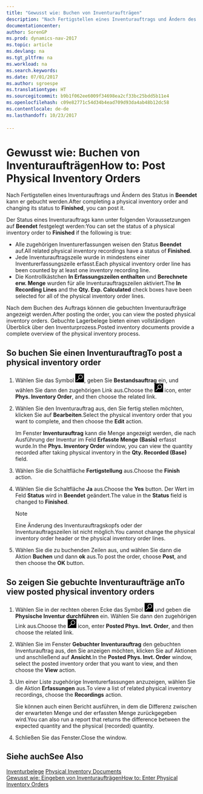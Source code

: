 ```yaml
---
title: "Gewusst wie: Buchen von Inventuraufträgen"
description: "Nach Fertigstellen eines Inventurauftrags und Ändern des Status in **Beendet** kann er gebucht werden."
documentationcenter: 
author: SorenGP
ms.prod: dynamics-nav-2017
ms.topic: article
ms.devlang: na
ms.tgt_pltfrm: na
ms.workload: na
ms.search.keywords: 
ms.date: 07/01/2017
ms.author: sgroespe
ms.translationtype: HT
ms.sourcegitcommit: b9b1f062ee6009f34698ea2cf33bc25bdd5b11e4
ms.openlocfilehash: c09e82771c54d34b4ead709d93da4ab48b12dc58
ms.contentlocale: de-de
ms.lasthandoff: 10/23/2017

---
```

# <a name="how-to-post-physical-inventory-orders"></a><span data-ttu-id="e3d1b-103">Gewusst wie: Buchen von Inventuraufträgen</span><span class="sxs-lookup"><span data-stu-id="e3d1b-103">How to: Post Physical Inventory Orders</span></span>
<span data-ttu-id="e3d1b-104">Nach Fertigstellen eines Inventurauftrags und Ändern des Status in **Beendet** kann er gebucht werden.</span><span class="sxs-lookup"><span data-stu-id="e3d1b-104">After completing a physical inventory order and changing its status to **Finished**, you can post it.</span></span>  

<span data-ttu-id="e3d1b-105">Der Status eines Inventurauftrags kann unter folgenden Voraussetzungen auf **Beendet** festgelegt werden:</span><span class="sxs-lookup"><span data-stu-id="e3d1b-105">You can set the status of a physical inventory order to **Finished** if the following is true:</span></span>  

- <span data-ttu-id="e3d1b-106">Alle zugehörigen Inventurerfassungen weisen den Status **Beendet** auf.</span><span class="sxs-lookup"><span data-stu-id="e3d1b-106">All related physical inventory recordings have a status of **Finished**.</span></span>  
- <span data-ttu-id="e3d1b-107">Jede Inventurauftragszeile wurde in mindestens einer Inventurerfassungszeile erfasst.</span><span class="sxs-lookup"><span data-stu-id="e3d1b-107">Each physical inventory order line has been counted by at least one inventory recording line.</span></span>  
- <span data-ttu-id="e3d1b-108">Die Kontrollkästchen **In Erfassungszeilen enthalten** und **Berechnete erw. Menge** wurden für alle Inventurauftragszeilen aktiviert.</span><span class="sxs-lookup"><span data-stu-id="e3d1b-108">The **In Recording Lines** and the **Qty. Exp. Calculated** check boxes have been selected for all of the physical inventory order lines.</span></span>  

<span data-ttu-id="e3d1b-109">Nach dem Buchen des Auftrags können die gebuchten Inventuraufträge angezeigt werden.</span><span class="sxs-lookup"><span data-stu-id="e3d1b-109">After posting the order, you can view the posted physical inventory orders.</span></span> <span data-ttu-id="e3d1b-110">Gebuchte Lagerbelege bieten einen vollständigen Überblick über den Inventurprozess.</span><span class="sxs-lookup"><span data-stu-id="e3d1b-110">Posted inventory documents provide a complete overview of the physical inventory process.</span></span>  

## <a name="to-post-a-physical-inventory-order"></a><span data-ttu-id="e3d1b-111">So buchen Sie einen Inventurauftrag</span><span class="sxs-lookup"><span data-stu-id="e3d1b-111">To post a physical inventory order</span></span>  

1.  <span data-ttu-id="e3d1b-112">Wählen Sie das Symbol ![Nach Seite oder Bericht suchen](../../media/ui-search/search_small.png "Symbol „Nach Seite oder Bericht suchen”"), geben Sie **Bestandsauftrag** ein, und wählen Sie dann den zugehörigen Link aus.</span><span class="sxs-lookup"><span data-stu-id="e3d1b-112">Choose the ![Search for Page or Report](../../media/ui-search/search_small.png "Search for Page or Report icon") icon, enter **Phys. Inventory Order**, and then choose the related link.</span></span>  
2.  <span data-ttu-id="e3d1b-113">Wählen Sie den Inventurauftrag aus, den Sie fertig stellen möchten, klicken Sie auf **Bearbeiten**.</span><span class="sxs-lookup"><span data-stu-id="e3d1b-113">Select the physical inventory order that you want to complete, and then choose the **Edit** action.</span></span>  

    <span data-ttu-id="e3d1b-114">Im Fenster **Inventurauftrag** kann die Menge angezeigt werden, die nach Ausführung der Inventur im Feld **Erfasste Menge (Basis)** erfasst wurde.</span><span class="sxs-lookup"><span data-stu-id="e3d1b-114">In the **Phys. Inventory Order** window, you can view the quantity recorded after taking physical inventory in the **Qty. Recorded (Base)** field.</span></span>  

3.  <span data-ttu-id="e3d1b-115">Wählen Sie die Schaltfläche **Fertigstellung** aus.</span><span class="sxs-lookup"><span data-stu-id="e3d1b-115">Choose the **Finish** action.</span></span>  
4.  <span data-ttu-id="e3d1b-116">Wählen Sie die Schaltfläche **Ja** aus.</span><span class="sxs-lookup"><span data-stu-id="e3d1b-116">Choose the **Yes** button.</span></span> <span data-ttu-id="e3d1b-117">Der Wert im Feld **Status** wird in **Beendet** geändert.</span><span class="sxs-lookup"><span data-stu-id="e3d1b-117">The value in the **Status** field is changed to **Finished**.</span></span>  

    > [!NOTE]  
    >  <span data-ttu-id="e3d1b-118">Eine Änderung des Inventurauftragskopfs oder der Inventurauftragszeilen ist nicht möglich.</span><span class="sxs-lookup"><span data-stu-id="e3d1b-118">You cannot change the physical inventory order header or the physical inventory order lines.</span></span>  

5.  <span data-ttu-id="e3d1b-119">Wählen Sie die zu buchenden Zeilen aus, und wählen Sie dann die Aktion **Buchen** und dann **ok** aus.</span><span class="sxs-lookup"><span data-stu-id="e3d1b-119">To post the order, choose **Post**, and then choose the **OK** button.</span></span>  

## <a name="to-view-posted-physical-inventory-orders"></a><span data-ttu-id="e3d1b-120">So zeigen Sie gebuchte Inventuraufträge an</span><span class="sxs-lookup"><span data-stu-id="e3d1b-120">To view posted physical inventory orders</span></span>  

1.  <span data-ttu-id="e3d1b-121">Wählen Sie in der rechten oberen Ecke das Symbol ![Nach Seite oder Bericht suchen](../../media/ui-search/search_small.png "Nach Seite oder Bericht suchen") und geben die **Physische Inventur durchführen** ein. Wählen Sie dann den zugehörigen Link aus.</span><span class="sxs-lookup"><span data-stu-id="e3d1b-121">Choose the ![Search for Page or Report](../../media/ui-search/search_small.png "Search for Page or Report icon") icon, enter **Posted Phys. Invt. Order**, and then choose the related link.</span></span>  
2.  <span data-ttu-id="e3d1b-122">Wählen Sie im Fenster **Gebuchter Inventurauftrag** den gebuchten Inventurauftrag aus, den Sie anzeigen möchten, klicken Sie auf Aktionen und anschließend auf **Ansicht**.</span><span class="sxs-lookup"><span data-stu-id="e3d1b-122">In the **Posted Phys. Invt. Order** window, select the posted inventory order that you want to view, and then choose the **View** action.</span></span>  
3.  <span data-ttu-id="e3d1b-123">Um einer Liste zugehörige Inventurerfassungen anzuzeigen, wählen Sie die Aktion **Erfassungen** aus.</span><span class="sxs-lookup"><span data-stu-id="e3d1b-123">To view a list of related physical inventory recordings, choose the **Recordings** action.</span></span>  

    <span data-ttu-id="e3d1b-124">Sie können auch einen Bericht ausführen, in dem die Differenz zwischen der erwarteten Menge und der erfassten Menge zurückgegeben wird.</span><span class="sxs-lookup"><span data-stu-id="e3d1b-124">You can also run a report that returns the difference between the expected quantity and the physical (recorded) quantity.</span></span>  

4.  <span data-ttu-id="e3d1b-125">Schließen Sie das Fenster.</span><span class="sxs-lookup"><span data-stu-id="e3d1b-125">Close the window.</span></span>  

## <a name="see-also"></a><span data-ttu-id="e3d1b-126">Siehe auch</span><span class="sxs-lookup"><span data-stu-id="e3d1b-126">See Also</span></span>  
 <span data-ttu-id="e3d1b-127">[Inventurbelege](physical-inventory-documents.md) </span><span class="sxs-lookup"><span data-stu-id="e3d1b-127">[Physical Inventory Documents](physical-inventory-documents.md) </span></span>  
 [<span data-ttu-id="e3d1b-128">Gewusst wie: Eingeben von Inventuraufträgen</span><span class="sxs-lookup"><span data-stu-id="e3d1b-128">How to: Enter Physical Inventory Orders</span></span>](how-to-enter-physical-inventory-orders.md)

